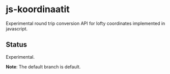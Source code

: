 # js-koordinaatit

Experimental round trip conversion API for lofty coordinates implemented in javascript.

## Status

Experimental.

**Note**: The default branch is default.
